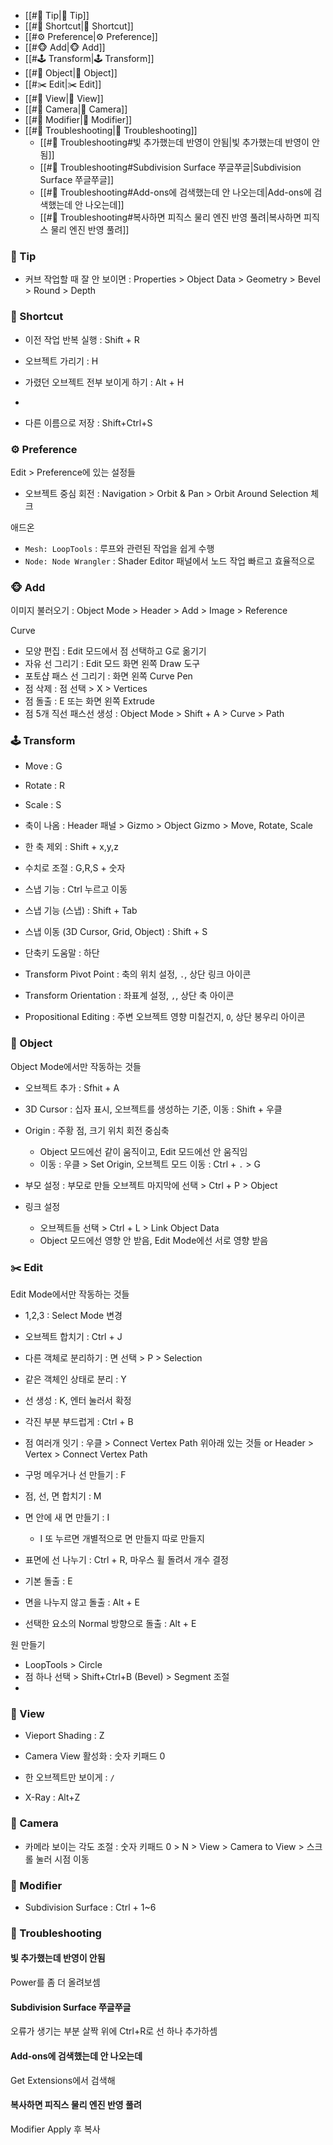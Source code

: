 - [[#📌 Tip|📌 Tip]]
- [[#🚀 Shortcut|🚀 Shortcut]]
- [[#⚙️ Preference|⚙️ Preference]]
- [[#🐵 Add|🐵 Add]]
- [[#🕹️ Transform|🕹️ Transform]]
- [[#🧊 Object|🧊 Object]]
- [[#✂️ Edit|✂️ Edit]]
- [[#🔭 View|🔭 View]]
- [[#🎥 Camera|🎥 Camera]]
- [[#🔧 Modifier|🔧 Modifier]]
- [[#🦫 Troubleshooting|🦫 Troubleshooting]]
	- [[#🦫 Troubleshooting#빛 추가했는데 반영이 안됨|빛 추가했는데 반영이 안됨]]
	- [[#🦫 Troubleshooting#Subdivision Surface 쭈글쭈글|Subdivision Surface 쭈글쭈글]]
	- [[#🦫 Troubleshooting#Add-ons에 검색했는데 안 나오는데|Add-ons에 검색했는데 안 나오는데]]
	- [[#🦫 Troubleshooting#복사하면 피직스 물리 엔진 반영 풀려|복사하면 피직스 물리 엔진 반영 풀려]]


### 📌 Tip

- 커브 작업할 때 잘 안 보이면 : Properties > Object Data > Geometry > Bevel > Round > Depth


### 🚀 Shortcut

- 이전 작업 반복 실행 : Shift + R
- 오브젝트 가리기 : H
- 가렸던 오브젝트 전부 보이게 하기 : Alt + H

- 

- 다른 이름으로 저장 : Shift+Ctrl+S

### ⚙️ Preference

Edit > Preference에 있는 설정들

- 오브젝트 중심 회전 : Navigation > Orbit & Pan > Orbit Around Selection 체크

애드온
- `Mesh: LoopTools` : 루프와 관련된 작업을 쉽게 수행
- `Node: Node Wrangler` : Shader Editor 패널에서 노드 작업 빠르고 효율적으로

### 🐵 Add

이미지 불러오기 : Object Mode > Header > Add > Image > Reference

Curve
- 모양 편집 : Edit 모드에서 점 선택하고 G로 옮기기
- 자유 선 그리기 : Edit 모드 화면 왼쪽 Draw 도구
- 포토샵 패스 선 그리기 : 화면 왼쪽 Curve Pen
- 점 삭제 : 점 선택 > X > Vertices
- 점 돌출 : E 또는 화면 왼쪽 Extrude
- 점 5개 직선 패스선 생성 : Object Mode > Shift + A > Curve > Path


### 🕹️ Transform

- Move : G
- Rotate : R
- Scale : S

- 축이 나옴 : Header 패널 > Gizmo > Object Gizmo > Move, Rotate, Scale
- 한 축 제외 : Shift + x,y,z
- 수치로 조절 : G,R,S + 숫자
- 스냅 기능 : Ctrl 누르고 이동
- 스냅 기능 (스냅) : Shift + Tab
- 스냅 이동 (3D Cursor, Grid, Object) : Shift + S
- 단축키 도움말 : 하단

- Transform Pivot Point : 축의 위치 설정, `.`, 상단 링크 아이콘
- Transform Orientation : 좌표계 설정, `,`, 상단 축 아이콘
- Propositional Editing : 주변 오브젝트 영향 미칠건지, `O`, 상단 봉우리 아이콘

### 🧊 Object

Object Mode에서만 작동하는 것들

- 오브젝트 추가 : Sfhit + A

- 3D Cursor : 십자 표시, 오브젝트를 생성하는 기준, 이동 : Shift + 우클
- Origin : 주황 점, 크기 위치 회전 중심축
	- Object 모드에선 같이 움직이고, Edit 모드에선 안 움직임
	- 이동 : 우클 > Set Origin, 오브젝트 모드 이동 : Ctrl + `.` > G
- 부모 설정 : 부모로 만들 오브젝트 마지막에 선택 > Ctrl + P > Object
- 링크 설정
	- 오브젝트들 선택 > Ctrl + L > Link Object Data
	- Object 모드에선 영향 안 받음, Edit Mode에선 서로 영향 받음

### ✂️ Edit

Edit Mode에서만 작동하는 것들

- 1,2,3 : Select Mode 변경

- 오브젝트 합치기 : Ctrl + J
- 다른 객체로 분리하기 : 면 선택 > P > Selection
- 같은 객체인 상태로 분리 : Y
- 선 생성 : K, 엔터 눌러서 확정
- 각진 부분 부드럽게 : Ctrl + B

- 점 여러개 잇기 : 우클 > Connect Vertex Path 위아래 있는 것들 or Header > Vertex > Connect Vertex Path
- 구멍 메우거나 선 만들기 : F
- 점, 선, 면 합치기 : M
- 면 안에 새 면 만들기 : I
	- I 또 누르면 개별적으로 면 만들지 따로 만들지
- 표면에 선 나누기 : Ctrl + R, 마우스 휠 돌려서 개수 결정

- 기본 돌출 : E
- 면을 나누지 않고 돌출 : Alt + E
- 선택한 요소의 Normal 방향으로 돌출 : Alt + E

원 만들기
- LoopTools > Circle
- 점 하나 선택 > Shift+Ctrl+B (Bevel) > Segment 조절
- 

### 🔭 View

- Vieport Shading : Z

- Camera View 활성화 : 숫자 키패드 0

- 한 오브젝트만 보이게 : `/`
- X-Ray : Alt+Z

### 🎥 Camera



- 카메라 보이는 각도 조절 : 숫자 키패드 0 > N > View > Camera to View > 스크롤 눌러 시점 이동

### 🔧 Modifier

- Subdivision Surface : Ctrl + 1~6


### 🦫 Troubleshooting

#### 빛 추가했는데 반영이 안됨
Power를 좀 더 올려보셈

#### Subdivision Surface 쭈글쭈글
오류가 생기는 부분 살짝 위에 Ctrl+R로 선 하나 추가하셈

#### Add-ons에 검색했는데 안 나오는데
Get Extensions에서 검색해

#### 복사하면 피직스 물리 엔진 반영 풀려
Modifier Apply 후 복사